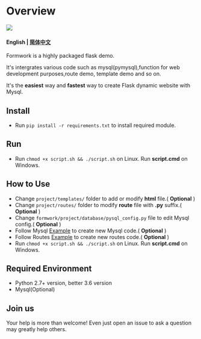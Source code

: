 # Overview

[![](https://img.shields.io/badge/github-issues-%2365A30D?style=flat-square&logo=github)](https://github.com/Oumae-Kumiko/time-zone-date/issues)

#### English | [简体中文](/README_CN.md)

Formwork is a highly packaged flask demo.

It's intergrates various code such as mysql(pymysql),function for web development purposes,route demo, template demo and so on.

It's the **easiest** way and **fastest** way to create Flask dynamic website with Mysql.

## Install

- Run ```pip install -r requirements.txt``` to install required module.

## Run

- Run  ```chmod +x script.sh && ./script.sh``` on Linux. Run **script.cmd** on Windows.

## How to Use

- Change ```project/templates/``` folder to add or modify **html** file.( **Optional** )
- Change ```project/routes/``` folder to modify **route** file with **.py** suffix.( **Optional** )
- Change ```formwork/project/database/pysql_config.py``` file to edit Mysql config.( **Optional** )
- Follow Mysql [Example](https://github.com/tpsmr/formwork/blob/13b4cddd9b06a42bb63a563c29ff4a470dfc4025/project/database/pysql.py#L119) to create new Mysql code.( **Optional** )
- Follow Routes [Example](https://github.com/tpsmr/formwork/blob/13b4cddd9b06a42bb63a563c29ff4a470dfc4025/project/routes/index.py#L49) to create new routes code.( **Optional** )
- Run  ```chmod +x script.sh && ./script.sh``` on Linux. Run **script.cmd** on Windows.

## Required Environment

- Python 2.7+ version, better 3.6 version
- Mysql(Optional)

## Join us

Your help is more than welcome! Even just open an issue to ask a question may greatly help others.
